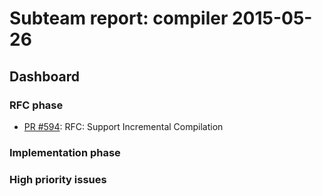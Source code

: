 # Subteam report: compiler 2015-05-26

## Dashboard

### RFC phase

- [PR #594](https://github.com/rust-lang/rfcs/pull/594):
  RFC: Support Incremental Compilation

### Implementation phase


### High priority issues

